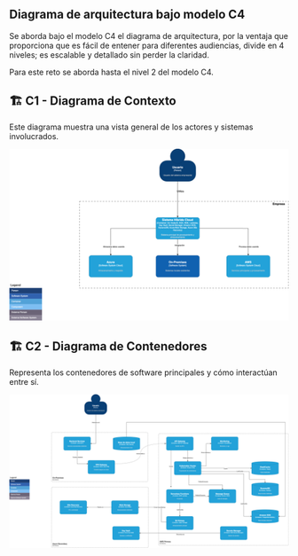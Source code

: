 ## Diagrama de arquitectura bajo modelo C4
Se aborda bajo el modelo C4 el diagrama de arquitectura, por la ventaja que proporciona que es fácil de entener para diferentes audiencias, divide en 4 niveles; es escalable y detallado sin perder la claridad.

Para este reto se aborda hasta el nivel 2 del modelo C4.

## 🏗 C1 - Diagrama de Contexto
Este diagrama muestra una vista general de los actores y sistemas involucrados.

![Diagrama de arquitectura nivel 1 de modelo C4](diagrams/diagram-architect-c1.png)


## 🏗 C2 - Diagrama de Contenedores
Representa los contenedores de software principales y cómo interactúan entre sí.

![Diagrama de arquitectura nivel 2 de modelo C4](diagrams/diagram-architect-c2.png)